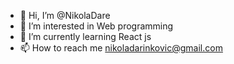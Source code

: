 - 👋 Hi, I’m @NikolaDare
- 👀 I’m interested in Web programming
- 🌱 I’m currently learning React js
- 📫 How to reach me nikoladarinkovic@gmail.com

<!---
NikolaDare/NikolaDare is a ✨ special ✨ repository because its `README.md` (this file) appears on your GitHub profile.
You can click the Preview link to take a look at your changes.
--->
